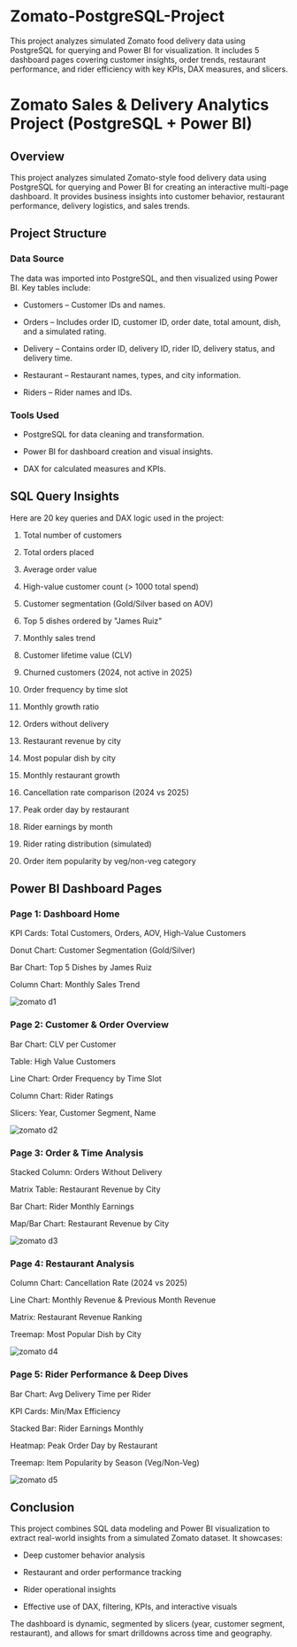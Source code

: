 # Zomato-PostgreSQL-Project
This project analyzes simulated Zomato food delivery data using PostgreSQL for querying and Power BI for visualization. It includes 5 dashboard pages covering customer insights, order trends, restaurant performance, and rider efficiency with key KPIs, DAX measures, and slicers. 
# Zomato Sales & Delivery Analytics Project (PostgreSQL + Power BI)

## Overview

This project analyzes simulated Zomato-style food delivery data using PostgreSQL for querying and Power BI for creating an interactive multi-page dashboard. It provides business insights into customer behavior, restaurant performance, delivery logistics, and sales trends.


## Project Structure

### Data Source

The data was imported into PostgreSQL, and then visualized using Power BI. Key tables include:

- Customers – Customer IDs and names.

- Orders – Includes order ID, customer ID, order date, total amount, dish, and a simulated rating.

- Delivery – Contains order ID, delivery ID, rider ID, delivery status, and delivery time.

- Restaurant – Restaurant names, types, and city information.

- Riders – Rider names and IDs.


### Tools Used

- PostgreSQL for data cleaning and transformation.

- Power BI for dashboard creation and visual insights.

- DAX for calculated measures and KPIs.


## SQL Query Insights

Here are 20 key queries and DAX logic used in the project:

1. Total number of customers


2. Total orders placed


3. Average order value


4. High-value customer count (> 1000 total spend)


5. Customer segmentation (Gold/Silver based on AOV)


6. Top 5 dishes ordered by "James Ruiz"


7. Monthly sales trend


8. Customer lifetime value (CLV)


9. Churned customers (2024, not active in 2025)


10. Order frequency by time slot


11. Monthly growth ratio


12. Orders without delivery


13. Restaurant revenue by city


14. Most popular dish by city


15. Monthly restaurant growth


16. Cancellation rate comparison (2024 vs 2025)


17. Peak order day by restaurant


18. Rider earnings by month


19. Rider rating distribution (simulated)


20. Order item popularity by veg/non-veg category


## Power BI Dashboard Pages

### Page 1: Dashboard Home

KPI Cards: Total Customers, Orders, AOV, High-Value Customers

Donut Chart: Customer Segmentation (Gold/Silver)

Bar Chart: Top 5 Dishes by James Ruiz

Column Chart: Monthly Sales Trend

![zomato d1](https://github.com/user-attachments/assets/c0dffaee-0798-4252-92cb-d5c371a17168)


### Page 2: Customer & Order Overview

Bar Chart: CLV per Customer

Table: High Value Customers

Line Chart: Order Frequency by Time Slot

Column Chart: Rider Ratings

Slicers: Year, Customer Segment, Name

![zomato d2](https://github.com/user-attachments/assets/6ea19b7d-ec8a-4c5a-a2f5-e5857bcd0c46)


### Page 3: Order & Time Analysis

Stacked Column: Orders Without Delivery

Matrix Table: Restaurant Revenue by City

Bar Chart: Rider Monthly Earnings

Map/Bar Chart: Restaurant Revenue by City

![zomato d3](https://github.com/user-attachments/assets/efed94d6-b0c5-43e6-8ba1-cba4230b1de1)


### Page 4: Restaurant Analysis

Column Chart: Cancellation Rate (2024 vs 2025)

Line Chart: Monthly Revenue & Previous Month Revenue

Matrix: Restaurant Revenue Ranking

Treemap: Most Popular Dish by City

![zomato d4](https://github.com/user-attachments/assets/9ade8538-434c-4691-959d-d2a14b96c969)


### Page 5: Rider Performance & Deep Dives

Bar Chart: Avg Delivery Time per Rider

KPI Cards: Min/Max Efficiency

Stacked Bar: Rider Earnings Monthly

Heatmap: Peak Order Day by Restaurant

Treemap: Item Popularity by Season (Veg/Non-Veg)

![zomato d5](https://github.com/user-attachments/assets/af5222e1-8358-48cb-81bc-f2015da72597)



## Conclusion

This project combines SQL data modeling and Power BI visualization to extract real-world insights from a simulated Zomato dataset. It showcases:

- Deep customer behavior analysis

- Restaurant and order performance tracking

- Rider operational insights

- Effective use of DAX, filtering, KPIs, and interactive visuals


The dashboard is dynamic, segmented by slicers (year, customer segment, restaurant), and allows for smart drilldowns across time and geography.
